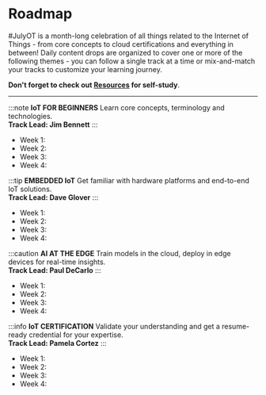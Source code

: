 # Roadmap

#JulyOT is a month-long celebration of all things related to the Internet of Things - from core concepts to cloud certifications and everything in between! Daily content drops are organized to cover one or more of the following themes - you can follow a single track at a time or mix-and-match your tracks to customize your learning journey.

**Don't forget to check out [Resources](/resources) for self-study**.

---

:::note **IoT FOR BEGINNERS**
Learn core concepts, terminology and technologies. <br/> **Track Lead: Jim Bennett**
:::

 * Week 1:
 * Week 2:
 * Week 3:
 * Week 4:

:::tip **EMBEDDED IoT**
Get familiar with hardware platforms and end-to-end IoT solutions. <br/> **Track Lead: Dave Glover**
:::

 * Week 1:
 * Week 2:
 * Week 3:
 * Week 4:

:::caution **AI AT THE EDGE**
Train models in the cloud, deploy in edge devices for real-time insights. <br/> **Track Lead: Paul DeCarlo**
:::

 * Week 1:
 * Week 2:
 * Week 3:
 * Week 4:

:::info **IoT CERTIFICATION**
Validate your understanding and get a resume-ready credential for your expertise. <br/> **Track Lead: Pamela Cortez**
:::

 * Week 1:
 * Week 2:
 * Week 3:
 * Week 4: